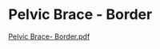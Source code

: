 # Pelvic Brace - Border

[Pelvic Brace- Border.pdf](Pelvic%20Brace%20-%20Border%207465aea0df5449e49cc05610a3189b0c/Pelvic_Brace-_Border.pdf)